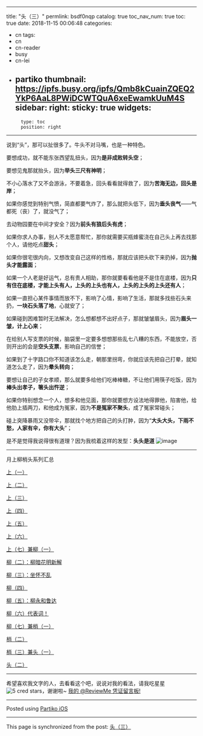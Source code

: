 
---
title: "头（三）"
permlink: bsdf0nqp
catalog: true
toc_nav_num: true
toc: true
date: 2018-11-15 00:06:48
categories:
- cn
tags:
- cn
- cn-reader
- busy
- cn-lei
- partiko
thumbnail: https://ipfs.busy.org/ipfs/Qmb8kCuainZQEQ2YkP6AaL8PWiDCWTQuA6xeEwamkUuM4S
sidebar:
    right:
        sticky: true
widgets:
    -
        type: toc
        position: right
---


说到“头”，那可以扯很多了。牛头不对马嘴，也是一种特色。

要想成功，就不能东张西望乱扭头，因为**是非成败转头空**；

要想见鬼那就抬头，因为**举头三尺有神明**；

不小心落水了又不会游泳，不要着急，回头看看就得救了，因为**苦海无边，回头是岸**；

如果你感觉到特别气愤，简直都要气炸了，那么就把头低下，因为**垂头丧气**——气都死（丧）了，就没气了；

去动物园要在中间才安全？因为**前头有狼后头有虎**；

如果你求人办事，别人不太愿意帮忙，那你就需要买瓶蜂蜜浇在自己头上再去找那个人，请他吃点**甜头**；

如果你很宅很内向，又想改变自己这样的性格，那就应该把头砍下来扔掉，因为**抛头才能露面**；

如果一个人老是好运气，总有贵人相助，那你就要看看他是不是住在底楼，因为**只有住在底楼，才能上头有人，上头的上头也有人，上头的上头的上头还有人**；

如果一直担心某件事情而放不下，影响了心情，影响了生活，那就多找些石头来扔，**一块石头落了地**，心就安了；

如果碰到困难暂时无法解决，怎么想都想不出好点子，那就皱皱眉头，因为**眉头一皱，计上心来**；

在给别人写支票的时候，脑袋里一定要多想想那些乱七八糟的东西，不能放空，否则开出的会是**空头支票**，影响自己的信誉；

如果到了十字路口你不知道该怎么走，朝那里拐弯，你就应该先把自己打晕，就知道怎么走了，因为**晕头转向**；

要想让自己的子女孝顺，那么就要多给他们吃棒棒糖，不让他们用筷子吃饭，因为**棒头出孝子，箸头出忤逆**；

如果你特别想念一个人，想多和他见面，那你就要想方设法地得罪他，陷害他，给他肋上插两刀，和他成为冤家，因为**不是冤家不聚头**，成了冤家常碰头；

碰上突降暴雨又没带伞，那就找个地方把自己的头打肿，因为“**大头大头，下雨不愁，人家有伞，你有大头**”；

是不是觉得我说得很有道理？因为我梳着这样的发型：**头头是道**
![image](https://ipfs.busy.org/ipfs/Qmb8kCuainZQEQ2YkP6AaL8PWiDCWTQuA6xeEwamkUuM4S)

***
月上柳梢头系列汇总
</b>
<p></p >

[上（一）](https://steemit.com/cn/@julian2013/xmyi3rbn)

[上（二）](https://steemit.com/steempress/@softmetal/hhpc4dn4t2)

[上（三）](https://steemit.com/cn/@julian2013/mxo0j04u)

[上（四）](https://steemit.com/steempress/@softmetal/hcir5lt90m)

[上（五）](https://steemit.com/cn/@julian2013/ctcujgb0)

[上（六）](https://steemit.com/partiko/@kadishakho/s6d2lbs4)

[上（七）兼柳（一）](https://steemit.com/steempress/@softmetal/7ay90lj7q4)

[柳（二）：柳暗花明新解](https://steemit.com/cn/@julian2013/h4oucbsp)

[柳（三）：坐怀不乱](https://steemit.com/esteem/@julian2013/-cf74c1960ffad)

[柳（四）](https://steemit.com/steempress/@softmetal/fu8sydxlda)

[柳（五）：柳永和鲁达](https://steemit.com/cn/@julian2013/3igbdurz)

[柳（六）代表词！](https://steemit.com/esteem/@kadishakho/-a34c832d42374)

[柳（七）兼梢（一）](https://steemit.com/esteem/@julian2013/-c2fcec10a8931)

[梢（二）](https://steemit.com/steempress/@softmetal/vyj6z104kz)

[梢（三）兼头（一）](https://steemit.com/cn/@julian2013/hvwb8wc1)

[头（二）](https://steemit.com/@softmetal/6oeyhgydeg)

***
希望喜欢我文字的人，去看看这个吧，说说对我的看法，请我吃星星![5 cred stars](http://bit.ly/5credstars)，谢谢啦~
[我的 @ReviewMe 凭证留言板!](https://steemit.com/cn/@julian2013/reviewme-yoursteemitname)
***

Posted using [Partiko iOS](https://steemit.com/@partiko-ios)

- - -

This page is synchronized from the post: [头（三）](https://steemit.com/@julian2013/bsdf0nqp)
